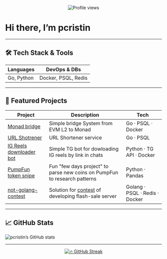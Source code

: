 <!-- 👋 Hello Banner -->
<p align="center">
  <img src="https://komarev.com/ghpvc/?username=pcristin&color=blue" alt="Profile views"/>
</p>

# Hi there, I’m pcristin

---

## 🛠️ Tech Stack & Tools

| Languages             | DevOps & DBs         |
|----------------------|----------------------|
| Go, Python | Docker, PSQL, Redis |

---

## 📂 Featured Projects

<!-- Use GitHub’s “Pinned” repos UI to mirror these -->
| Project                  | Description                          | Tech                               |
|--------------------------|--------------------------------------|------------------------------------|
| [Monad bridge](https://github.com/pcristin/Monad_faucet)           | Simple bridge System from EVM L2 to Monad    | Go · PSQL · Docker    |
| [URL Shotrener](https://github.com/pcristin/urlshortener)          | URL Shortener service     | Go · PSQL     |
| [IG Reels downloader bot](https://github.com/pcristin/Inst_video_downloader_tg_bot)    | Simple TG bot for dowloading IG reels by link in chats      | Python · TG API · Docker        |
| [PumpFun token snipe](https://github.com/pcristin/Pumpfun_token_sniper)   | Fun "few days project" to parse new coins on PumpFun to research patterns  | Python · Pandas      |
| [not-golang-contest](https://github.com/pcristin/not_golang_contest)          | Solution for [contest](https://contest.notco.in/dev-backend) of developing flash-sale server       | Golang · PSQL · Redis · Docker                 |

---

## 📈 GitHub Stats

![pcristin’s GitHub stats](https://github-readme-stats.vercel.app/api?username=pcristin&show_icons=true&theme=radical)

---

<p align="center">
  <a href="https://github.com/pcristin">
    <img src="https://github-readme-streak-stats.herokuapp.com/?user=pcristin&theme=dark" alt="🔥 GitHub Streak">
  </a>
</p>
